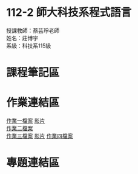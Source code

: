 # 112-2 師大科技系程式語言
授課教師：蔡芸琤老師  
姓名：莊博宇  
系級：科技系115級
# 課程筆記區
# 作業連結區
[作業一檔案](https://github.com/jasonchu123/112-2/blob/main/%E4%BD%9C%E6%A5%AD%E4%B8%80.ipynb) [影片](https://youtu.be/AWD80X-3aig)  
[作業二檔案](https://github.com/jasonchu123/112-2/tree/main/%E4%BD%9C%E6%A5%AD%E4%BA%8C)  
[作業三檔案](https://github.com/jasonchu123/112-2/tree/main/%E4%BD%9C%E6%A5%AD%E4%B8%89) [影片](https://youtu.be/d48KbUf9o4I)
[作業四檔案](https://github.com/jasonchu123/112-2/blob/main/%E4%BD%9C%E6%A5%AD%E5%9B%9B.ipynb)
# 專題連結區
